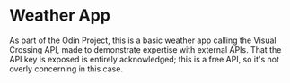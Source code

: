 # Weather App

As part of the Odin Project, this is a basic weather app calling the Visual Crossing API, made to demonstrate expertise with external APIs. That the API key is exposed is entirely acknowledged; this is a free API, so it's not overly concerning in this case.
